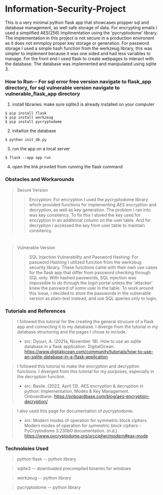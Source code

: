# Information-Security-Project
This is a very minimal python flask app that showcases propper sql and database management, as well safe storage of data. For encrypting emails I used a simplified AES(256) implimentation using the 'pycryptodome' library. The implementation in this project is not secure in a production environent as it does not emmploy proper key storage or generation. For password storage I used a simple hash function from the werkzeug library, this was simpler to implement because it was one sided and had less variables to manage. For the front end I used flask to create webpages to interact with the database. The database was implemented and manipulated using sqlite 3. 

### How to Run-- For sql error free version navigate to flask_app directory, for sql vulnerable version navigate to vulnerable_flask_app directory

1. install libraries: make sure sqlite3 is already installed on your computer
```
$ pip install flask
$ pip install werkzeug
$ pip install pycryptodome
```
2. initailize the database
```
$ python init_db.py
```
3. run the app on a local server
```
$ flask --app app run
```
4. open the link provded from running the flask command

### Obstacles and Workarounds
> Secure Version 
>> Encryption: For encryption I used the pycryptodome library which provided functions for implementing AES encryption and decryption, as well as key generation. The problem I ran into was key consitency. To fix this I stored the key used for encryption in an additional column on the user table. And for decryption I accessed the key from user table to maintain consitency. 

#

> Vulnerable Version
>> SQL Injection Vulnerability and Password Hashing: For password Hashing I utilized function from the werkzeug security library. These functions came with their own use cases for the flask app that differ from password checking through SQL only. With hashed passwords, SQL injection was impossible to do through the login portal unless the 'attacker' knew the password of some user in the table. To work around this issue, i decided to store the passwords in the vulnerable version as plain-text instead, and use SQL queries only to login. 

### Tutorials and References
>I followed this tutorial for the creating the general strucure of a flask app and connecting it to my database. I diverge from the tutorial in my database structuring and the pages I chose to include. 
>- src: Dyouri, A. (2021a, November 18). How to use an sqlite database in a flask application. DigitalOcean. https://www.digitalocean.com/community/tutorials/how-to-use-an-sqlite-database-in-a-flask-application 

>I followed this tutorial to make the encryption and decryption functions. I diverged from this tutorial for my purposes, especially in the decryption function. 
>- src: Basile. (2022, April 13). AES encryption & decryption in python: Implementation, Modes & Key Management.  Onboardbase. https://onboardbase.com/blog/aes-encryption-decryption/ 

>I also used this page for documentation of pycryptodome.
>- src: Modern modes of operation for symmetric block ciphers. Modern modes of operation for symmetric block ciphers - PyCryptodome 3.230b0 documentation. (n.d.). https://www.pycryptodome.org/srccipher/modern#eax-mode 

### Technoloies Used
> python flask -- python library

> sqlite3 -- downloaded precompiled binaries for windows

> werkzeug -- python library

> pycryptodome -- python library

